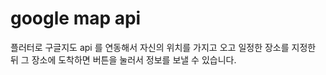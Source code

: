 # google map api 

플러터로 구글지도 api 를 연동해서 자신의 위치를 가지고 오고
일정한 장소를 지정한 뒤 그 장소에 도착하면 버튼을 눌러서 정보를 보낼 수 있습니다.

